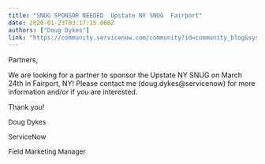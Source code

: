 ```yaml
---
title: "SNUG SPONSOR NEEDED  Upstate NY SNUG  Fairport"
date: 2020-01-23T03:17:15.000Z
authors: ["Doug Dykes"]
link: "https://community.servicenow.com/community?id=community_blog&sys_id=3a8f84c9db2ac09014d6fb243996190c"
---
```

<p>Partners,</p>
<p>We are looking for a partner to sponsor the Upstate NY SNUG on March 24th in Fairport, NY! Please contact me (doug.dykes&#64;servicenow) for more information and/or if you are interested.</p>
<p>Thank you!</p>
<p><span style="font-size: 10pt;">Doug Dykes</span></p>
<p><span style="font-size: 10pt;">ServiceNow</span></p>
<p><span style="font-size: 10pt;">Field Marketing Manager</span></p>